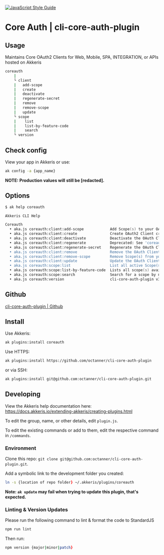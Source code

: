 [![JavaScript Style Guide](https://img.shields.io/badge/code_style-standard-brightgreen.svg)](https://standardjs.com)

# Core Auth | cli-core-auth-plugin

## Usage

Maintains Core OAuth2 Clients for Web, Mobile, SPA, INTEGRATION, or APIs hosted on Akkeris

```zsh
coreauth
    |
    └ client
    |   add-scope
    |   create
    |   deactivate
    |   regenerate-secret
    |   remove
    |   remove-scope
    |   update
    └ scope
    |    list
    |    list-by-feature-code
    |    search
    └ version
```

## Check config

View your app in Akkeris or use:

```zsh
ak config -a {app_name}
```

**NOTE: Production values will still be [redacted].**

## Options

```zsh
$ ak help coreauth

Akkeris CLI Help

Coreauth
  • aka.js coreauth:client:add-scope            Add Scope(s) to your OAuth Client
  • aka.js coreauth:client:create               Create OAuth2 Client credentials and assign them to the specified app
  • aka.js coreauth:client:deactivate           Deactivate the OAuth Client and remove the config from the specified app
  • aka.js coreauth:client:regenerate           Deprecated: See 'coreauth:client:regenerate-secret'
  • aka.js coreauth:client:regenerate-secret    Regenerate the OAuth Client's 'client_secret' and update the config for the specified app
  • aka.js coreauth:client:remove               Remove the OAuth Client configuration variables from the specified app (Does not deactivate OAuth Client)
  • aka.js coreauth:client:remove-scope         Remove Scope(s) from your OAuth Client
  • aka.js coreauth:client:update               Update the OAuth Client and add/update the config for the specified app
  • aka.js coreauth:scope:list                  List all active Scope(s) available to add to your App's OAuth Client
  • aka.js coreauth:scope:list-by-feature-code  Lists all scope(s) available by feature code
  • aka.js coreauth:scope:search                Search for a scope by name
  • aka.js coreauth:version                     cli-core-auth-plugin v3.0.2
```

## Github

[cli-core-auth-plugin | Github](https://github.com/octanner/cli-core-auth-plugin)

## Install

Use Akkeris:

```zsh
ak plugins:install coreauth
```

Use HTTPS:

```zsh
ak plugins:install https://github.com/octanner/cli-core-auth-plugin
```

or via SSH:

```zsh
ak plugins:install git@github.com:octanner/cli-core-auth-plugin.git
```

## Developing

View the Akkeris help documentation here: https://docs.akkeris.io/extending-akkeris/creating-plugins.html

To edit the group, name, or other details, edit `plugin.js`.

To edit the existing commands or add to them, edit the respective command in `/commands`.

### Environment

Clone this repo: `git clone git@github.com:octanner/cli-core-auth-plugin.git`.

Add a symbolic link to the development folder you created: 

```zsh
ln -s {location of repo folder} ~/.akkeris/plugins/coreauth
```

**Note: `ak update` may fail when trying to update this plugin, that's expected.**

### Linting & Version Updates

Please run the following command to lint & format the code to StandardJS

```zsh
npm run lint
```

Then run:

```zsh
npm version {major|minor|patch}
```
